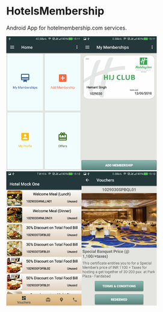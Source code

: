 # HotelsMembership
Android App for hotelmembership.com services.

<img src="/Screenshot_2017-08-12-13-11-32.jpg?raw=true" width="200"><img src="/Screenshot_2017-08-12-13-11-44.jpg?raw=true" width="200"><img src="/Screenshot_2017-08-12-13-12-09.jpg?raw=true" width="200"><img src="/Screenshot_2017-08-12-13-12-25.jpg?raw=true" width="200">
